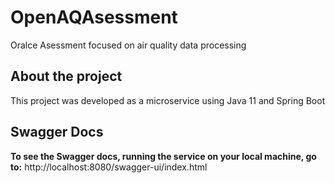 # OpenAQAsessment
Oralce Asessment focused on air quality data processing

## About the project
This project was developed as a microservice using Java 11 and Spring Boot

## Swagger Docs
**To see the Swagger docs, running the service on your local machine, go to:**
http://localhost:8080/swagger-ui/index.html

